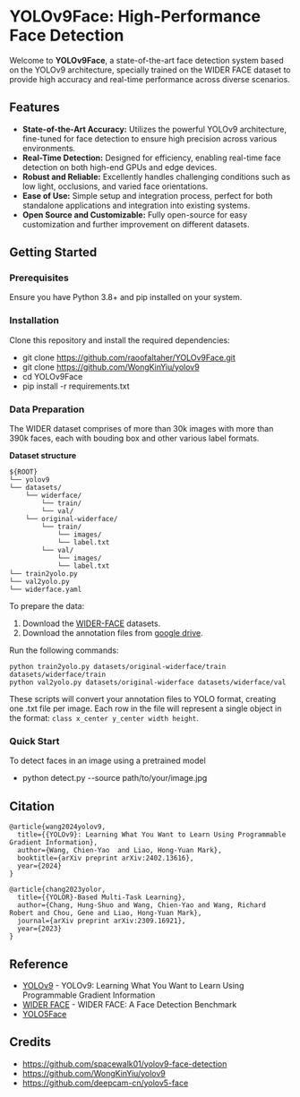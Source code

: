 # YOLOv9Face: High-Performance Face Detection

Welcome to **YOLOv9Face**, a state-of-the-art face detection system based on the YOLOv9 architecture, specially trained on the WIDER FACE dataset to provide high accuracy and real-time performance across diverse scenarios.

## Features

- **State-of-the-Art Accuracy:** Utilizes the powerful YOLOv9 architecture, fine-tuned for face detection to ensure high precision across various environments.
- **Real-Time Detection:** Designed for efficiency, enabling real-time face detection on both high-end GPUs and edge devices.
- **Robust and Reliable:** Excellently handles challenging conditions such as low light, occlusions, and varied face orientations.
- **Ease of Use:** Simple setup and integration process, perfect for both standalone applications and integration into existing systems.
- **Open Source and Customizable:** Fully open-source for easy customization and further improvement on different datasets.

## Getting Started

### Prerequisites

Ensure you have Python 3.8+ and pip installed on your system.

### Installation

Clone this repository and install the required dependencies:

- git clone https://github.com/raoofaltaher/YOLOv9Face.git
- git clone https://github.com/WongKinYiu/yolov9
- cd YOLOv9Face
- pip install -r requirements.txt

###  Data Preparation

The WIDER dataset comprises of more than 30k images with more than 390k faces, each with bouding box and other various label formats.

**Dataset structure**
```
${ROOT}
└── yolov9
└── datasets/    
    └── widerface/
        └── train/
        └── val/
    └── original-widerface/
        └── train/
            └── images/
            └── label.txt
        └── val/
            └── images/
            └── label.txt
└── train2yolo.py
└── val2yolo.py
└── widerface.yaml
```

To prepare the data:

1. Download the [WIDER-FACE](http://shuoyang1213.me/WIDERFACE) datasets.
2. Download the annotation files from [google drive](https://drive.google.com/file/d/1tU_IjyOwGQfGNUvZGwWWM4SwxKp2PUQ8/view?usp=sharing).

Run the following commands:

```shell
python train2yolo.py datasets/original-widerface/train datasets/widerface/train
python val2yolo.py datasets/original-widerface datasets/widerface/val
```

These scripts will convert your annotation files to YOLO format, creating one .txt file per image. Each row in the file will represent a single object in the format: `class x_center y_center width height`.

### Quick Start

To detect faces in an image using a pretrained model
- python detect.py --source path/to/your/image.jpg

## Citation

```
@article{wang2024yolov9,
  title={{YOLOv9}: Learning What You Want to Learn Using Programmable Gradient Information},
  author={Wang, Chien-Yao  and Liao, Hong-Yuan Mark},
  booktitle={arXiv preprint arXiv:2402.13616},
  year={2024}
}
```

```
@article{chang2023yolor,
  title={{YOLOR}-Based Multi-Task Learning},
  author={Chang, Hung-Shuo and Wang, Chien-Yao and Wang, Richard Robert and Chou, Gene and Liao, Hong-Yuan Mark},
  journal={arXiv preprint arXiv:2309.16921},
  year={2023}
}
```

## Reference
* [YOLOv9](https://github.com/WongKinYiu/yolov9) - YOLOv9: Learning What You Want to Learn Using Programmable Gradient Information
* [WIDER FACE](http://shuoyang1213.me/WIDERFACE) - WIDER FACE: A Face Detection Benchmark
* [YOLO5Face](https://github.com/deepcam-cn/yolov5-face)


## Credits
* https://github.com/spacewalk01/yolov9-face-detection
* https://github.com/WongKinYiu/yolov9
* https://github.com/deepcam-cn/yolov5-face
